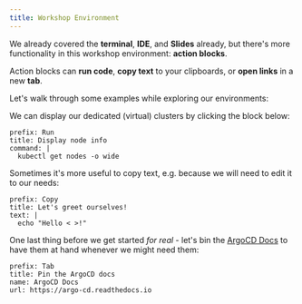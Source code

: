 ```yaml
---
title: Workshop Environment
---
```


We already covered the **terminal**, **IDE**, and **Slides** already,
but there's more functionality in this workshop environment: **action blocks**.

Action blocks can **run code**, **copy text** to your clipboards, or **open links**
in a new **tab**.

Let's walk through some examples while exploring our environments:

We can display our dedicated (virtual) clusters by clicking the block below:

```terminal:execute
prefix: Run
title: Display node info
command: |
  kubectl get nodes -o wide
```

Sometimes it's more useful to copy text, e.g. because we will need to edit it
to our needs:

```workshop:copy
prefix: Copy
title: Let's greet ourselves!
text: |
  echo "Hello < >!"
```

One last thing before we get started *for real* - let's bin the [ArgoCD Docs](https://argo-cd.readthedocs.io)
to have them at hand whenever we might need them:

```dashboard:reload-dashboard
prefix: Tab
title: Pin the ArgoCD docs
name: ArgoCD Docs
url: https://argo-cd.readthedocs.io
```
